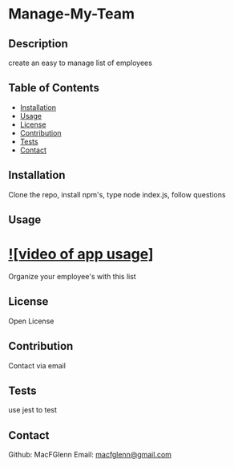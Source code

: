 # Manage-My-Team

## Description

create an easy to manage list of employees

## Table of Contents

- [Installation](#installation)
- [Usage](#usage)
- [License](#license)
- [Contribution](#contribution)
- [Tests](#tests)
- [Contact](#contact)

## Installation

Clone the repo, install npm's, type node index.js, follow questions

## Usage

# [![video of app usage]](./assets/videos/ManageMyTeam.mov)

Organize your employee's with this list

## License

Open License

## Contribution

Contact via email

## Tests

use jest to test

## Contact

Github: MacFGlenn
Email: macfglenn@gmail.com
